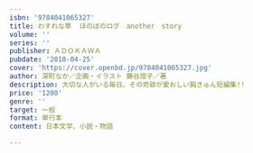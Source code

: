 ```yaml
---
isbn: '9784041065327'
title: わすれな草  ほのぼのログ　another　story
volume: ''
series: ''
publisher: ＡＤＯＫＡＷＡ
pubdate: '2018-04-25'
cover: 'https://cover.openbd.jp/9784041065327.jpg'
author: 深町なか／企画・イラスト 藤谷燈子／著
description: 大切な人がいる毎日、その奇跡が愛おしい胸きゅん短編集!!
price: '1200'
genre: ''
target: 一般
format: 単行本
content: 日本文学、小説・物語

---
```

